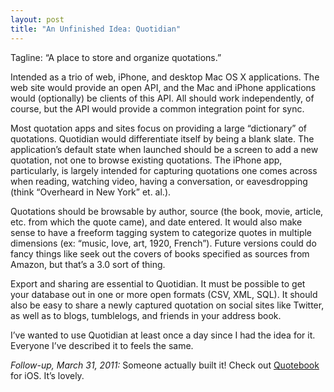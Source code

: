 ```yaml
---
layout: post
title: "An Unfinished Idea: Quotidian"
---
```





Tagline: “A place to store and organize quotations.”

Intended as a trio of web, iPhone, and desktop Mac OS X applications. The web site would provide an open API, and the Mac and iPhone applications would (optionally) be clients of this API. All should work independently, of course, but the API would provide a common integration point for sync.

Most quotation apps and sites focus on providing a large “dictionary” of quotations. Quotidian would differentiate itself by being a blank slate. The application’s default state when launched should be a screen to add a new quotation, not one to browse existing quotations. The iPhone app, particularly, is largely intended for capturing quotations one comes across when reading, watching video, having a conversation, or eavesdropping (think “Overheard in New York” et. al.).

Quotations should be browsable by author, source (the book, movie, article, etc. from which the quote came), and date entered. It would also make sense to have a freeform tagging system to categorize quotes in multiple dimensions (ex: “music, love, art, 1920, French”). Future versions could do fancy things like seek out the covers of books specified as sources from Amazon, but that’s a 3.0 sort of thing.

Export and sharing are essential to Quotidian. It must be possible to get your database out in one or more open formats (CSV, XML, SQL). It should also be easy to share a newly captured quotation on social sites like Twitter, as well as to blogs, tumblelogs, and friends in your address book.

I’ve wanted to use Quotidian at least once a day since I had the idea for it. Everyone I’ve described it to feels the same.

*Follow-up, March 31, 2011:* Someone actually built it! Check out [Quotebook](http://quotebookapp.com/) for iOS. It’s lovely.
